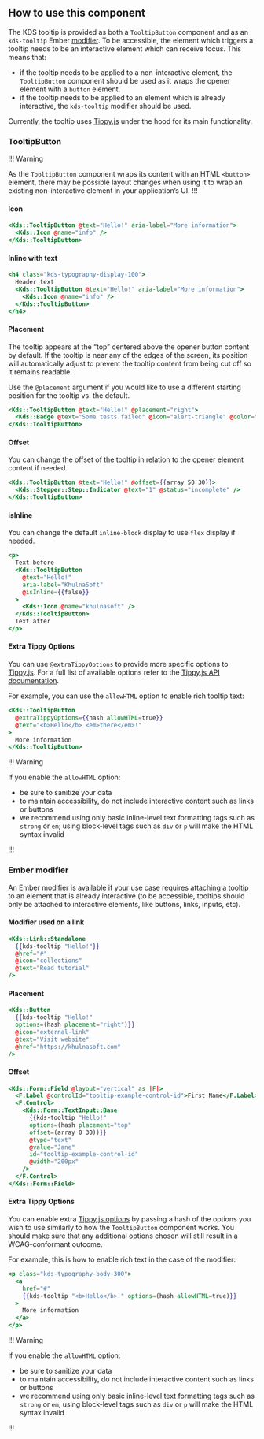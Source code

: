 ## How to use this component

The KDS tooltip is provided as both a `TooltipButton` component and as an `kds-tooltip` Ember [modifier](/components/tooltip?tab=code#ember-modifier). To be accessible, the element which triggers a tooltip needs to be an interactive element which can receive focus. This means that:

* if the tooltip needs to be applied to a non-interactive element, the `TooltipButton` component should be used as it wraps the opener element with a `button` element.
* if the tooltip needs to be applied to an element which is already interactive, the `kds-tooltip` modifier should be used.

Currently, the tooltip uses [Tippy.js](https://atomiks.github.io/tippyjs/) under the hood for its main functionality.

<!-- use the same heading order from Guidelines -->
### TooltipButton

!!! Warning

As the `TooltipButton` component wraps its content with an HTML `<button>` element, there may be possible layout changes when using it to wrap an existing non-interactive element in your application’s UI.
!!!

#### Icon
```handlebars
<Kds::TooltipButton @text="Hello!" aria-label="More information">
  <Kds::Icon @name="info" />
</Kds::TooltipButton>
```

#### Inline with text
```handlebars
<h4 class="kds-typography-display-100">
  Header text
  <Kds::TooltipButton @text="Hello!" aria-label="More information">
    <Kds::Icon @name="info" />
  </Kds::TooltipButton>
</h4>
```

#### Placement

The tooltip appears at the “top” centered above the opener button content by default. If the tooltip is near any of the edges of the screen, its position will automatically adjust to prevent the tooltip content from being cut off so it remains readable.

Use the `@placement` argument if you would like to use a different starting position for the tooltip vs. the default.


```handlebars
<Kds::TooltipButton @text="Hello!" @placement="right">
  <Kds::Badge @text="Some tests failed" @icon="alert-triangle" @color="warning" />
</Kds::TooltipButton>
```

#### Offset

You can change the offset of the tooltip in relation to the opener element content if needed.

```handlebars
<Kds::TooltipButton @text="Hello!" @offset={{array 50 30}}>
  <Kds::Stepper::Step::Indicator @text="1" @status="incomplete" />
</Kds::TooltipButton>
```

#### isInline

You can change the default `inline-block` display to use `flex` display if needed.

```handlebars
<p>
  Text before
  <Kds::TooltipButton
    @text="Hello!"
    aria-label="KhulnaSoft"
    @isInline={{false}}
  >
    <Kds::Icon @name="khulnasoft" />
  </Kds::TooltipButton>
  Text after
</p>
```

#### Extra Tippy Options

You can use `@extraTippyOptions` to provide more specific options to [Tippy.js](https://atomiks.github.io/tippyjs/). For a full list of available options refer to the [Tippy.js API documentation](https://atomiks.github.io/tippyjs/v6/all-props/).

For example, you can use the `allowHTML` option to enable rich tooltip text:

```handlebars
<Kds::TooltipButton
  @extraTippyOptions={{hash allowHTML=true}}
  @text="<b>Hello</b> <em>there</em>!"
>
  More information
</Kds::TooltipButton>
```

!!! Warning

If you enable the `allowHTML` option:
- be sure to sanitize your data
- to maintain accessibility, do not include interactive content such as links or buttons
- we recommend using only basic inline-level text formatting tags such as `strong` or `em`; using block-level tags such as `div` or `p` will make the HTML syntax invalid

!!!

### Ember modifier

An Ember modifier is available if your use case requires attaching a tooltip to an element that is already interactive (to be accessible, tooltips should only be attached to interactive elements, like buttons, links, inputs, etc).

#### Modifier used on a link

```handlebars
<Kds::Link::Standalone
  {{kds-tooltip "Hello!"}}
  @href="#"
  @icon="collections"
  @text="Read tutorial"
/>
```

#### Placement
```handlebars
<Kds::Button
  {{kds-tooltip "Hello!"
  options=(hash placement="right")}}
  @icon="external-link"
  @text="Visit website"
  @href="https://khulnasoft.com"
/>
```

#### Offset
```handlebars
<Kds::Form::Field @layout="vertical" as |F|>
  <F.Label @controlId="tooltip-example-control-id">First Name</F.Label>
  <F.Control>
    <Kds::Form::TextInput::Base
      {{kds-tooltip "Hello!"
      options=(hash placement="top"
      offset=(array 0 30))}}
      @type="text"
      @value="Jane"
      id="tooltip-example-control-id"
      @width="200px"
    />
  </F.Control>
</Kds::Form::Field>
```

#### Extra Tippy Options

You can enable extra [Tippy.js options](https://atomiks.github.io/tippyjs/v6/all-props/) by passing a hash of the options you wish to use similarly to how the `TooltipButton` component works. You should make sure that any additional options chosen will still result in a WCAG-conformant outcome.

For example, this is how to enable rich text in the case of the modifier:

```handlebars
<p class="kds-typography-body-300">
  <a
    href="#"
    {{kds-tooltip "<b>Hello</b>!" options=(hash allowHTML=true)}}
  >
    More information
  </a>
</p>
```

!!! Warning

If you enable the `allowHTML` option:
- be sure to sanitize your data
- to maintain accessibility, do not include interactive content such as links or buttons
- we recommend using only basic inline-level text formatting tags such as `strong` or `em`; using block-level tags such as `div` or `p` will make the HTML syntax invalid

!!!
